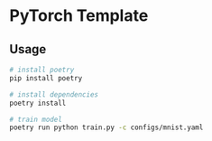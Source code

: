# PyTorch Template

## Usage

```sh
# install poetry
pip install poetry

# install dependencies
poetry install

# train model
poetry run python train.py -c configs/mnist.yaml
```
